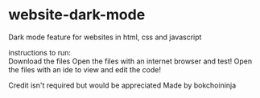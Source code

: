 # website-dark-mode
Dark mode feature for websites in html, css and javascript

instructions to run:  
  Download the files
  Open the files with an internet browser and test!
  Open the files with an ide to view and edit the code!

Credit isn't required but would be appreciated
Made by bokchoininja
